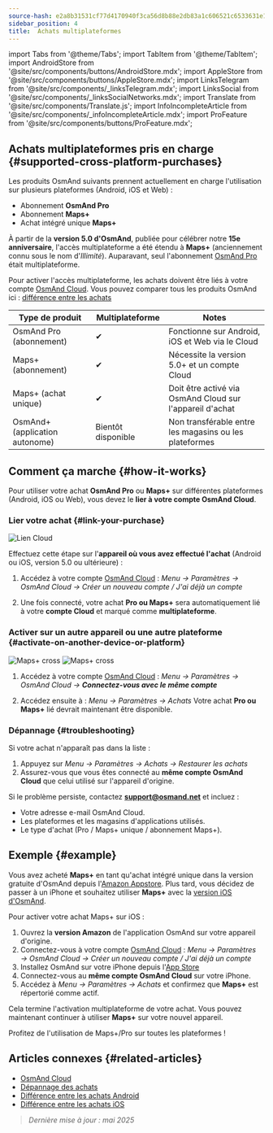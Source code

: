 ```yaml
---
source-hash: e2a8b31531cf77d4170940f3ca56d8b88e2db83a1c606521c6533631e1c3ebba
sidebar_position: 4
title:  Achats multiplateformes
---
```

import Tabs from '@theme/Tabs';
import TabItem from '@theme/TabItem';
import AndroidStore from '@site/src/components/buttons/AndroidStore.mdx';
import AppleStore from '@site/src/components/buttons/AppleStore.mdx';
import LinksTelegram from '@site/src/components/_linksTelegram.mdx';
import LinksSocial from '@site/src/components/_linksSocialNetworks.mdx';
import Translate from '@site/src/components/Translate.js';
import InfoIncompleteArticle from '@site/src/components/_infoIncompleteArticle.mdx';
import ProFeature from '@site/src/components/buttons/ProFeature.mdx';



## Achats multiplateformes pris en charge {#supported-cross-platform-purchases}

Les produits OsmAnd suivants prennent actuellement en charge l'utilisation sur plusieurs plateformes (Android, iOS et Web) :

- Abonnement **OsmAnd Pro**
- Abonnement **Maps+**
- Achat intégré unique **Maps+**

À partir de la **version 5.0 d'OsmAnd**, publiée pour célébrer notre **15e anniversaire**, l'accès multiplateforme a été étendu à **Maps+** (anciennement connu sous le nom d'*Illimité*). Auparavant, seul l'abonnement [OsmAnd Pro](../personal/osmand-cloud.md#cross-platform) était multiplateforme.

Pour activer l'accès multiplateforme, les achats doivent être liés à votre compte [OsmAnd Cloud](../personal/osmand-cloud.md#login).
Vous pouvez comparer tous les produits OsmAnd ici : [différence entre les achats](https://osmand.net/docs/user/purchases/android/#difference-between-purchases)

| Type de produit             | Multiplateforme | Notes |
|-----------------------------|----------------|-------|
| OsmAnd Pro (abonnement)   | ✔              | Fonctionne sur Android, iOS et Web via le Cloud |
| Maps+ (abonnement)        | ✔              | Nécessite la version 5.0+ et un compte Cloud |
| Maps+ (achat unique)   | ✔              | Doit être activé via OsmAnd Cloud sur l'appareil d'achat |
| OsmAnd+ (application autonome)    | Bientôt disponible    | Non transférable entre les magasins ou les plateformes |


## Comment ça marche {#how-it-works}

Pour utiliser votre achat **OsmAnd Pro** ou **Maps+** sur différentes plateformes (Android, iOS ou Web), vous devez le **lier à votre compte OsmAnd Cloud**.

### Lier votre achat {#link-your-purchase}

![Lien Cloud](@site/static/img/purchases/cloud_activation.png)

Effectuez cette étape sur l'**appareil où vous avez effectué l'achat** (Android ou iOS, version 5.0 ou ultérieure) :

1. Accédez à votre compte [OsmAnd Cloud](../personal/osmand-cloud.md#login) :
   *Menu → Paramètres → OsmAnd Cloud → Créer un nouveau compte / J'ai déjà un compte*

2. Une fois connecté, votre achat **Pro ou Maps+** sera automatiquement lié à votre **compte Cloud** et marqué comme **multiplateforme**.


### Activer sur un autre appareil ou une autre plateforme {#activate-on-another-device-or-platform}

![Maps+ cross](@site/static/img/purchases/cross_purchase.png)
![Maps+ cross](@site/static/img/purchases/cross_purchase_1.png)

1. Accédez à votre compte [OsmAnd Cloud](../personal/osmand-cloud.md#login) :
   *Menu → Paramètres → OsmAnd Cloud →* ***Connectez-vous avec le même compte***

2. Accédez ensuite à :
   *Menu → Paramètres → Achats*
   Votre achat **Pro ou Maps+** lié devrait maintenant être disponible.


### Dépannage {#troubleshooting}

Si votre achat n'apparaît pas dans la liste :

1. Appuyez sur *Menu → Paramètres → Achats → Restaurer les achats*
2. Assurez-vous que vous êtes connecté au **même compte OsmAnd Cloud** que celui utilisé sur l'appareil d'origine.

Si le problème persiste, contactez **support@osmand.net** et incluez :

- Votre adresse e-mail OsmAnd Cloud.
- Les plateformes et les magasins d'applications utilisés.
- Le type d'achat (Pro / Maps+ unique / abonnement Maps+).


## Exemple {#example}

Vous avez acheté **Maps+** en tant qu'achat intégré unique dans la version gratuite d'OsmAnd depuis l'[Amazon Appstore](https://www.amazon.com/OsmAnd-Maps-Navigation/dp/B00D0SA8I8).
Plus tard, vous décidez de passer à un iPhone et souhaitez utiliser **Maps+** avec la [version iOS d'OsmAnd](https://apps.apple.com/app/osmand-maps-travel-navigate/id934850257).

Pour activer votre achat Maps+ sur iOS :

1. Ouvrez la **version Amazon** de l'application OsmAnd sur votre appareil d'origine.
2. Connectez-vous à votre compte [OsmAnd Cloud](../personal/osmand-cloud.md#login) :
   *Menu → Paramètres → OsmAnd Cloud → Créer un nouveau compte / J'ai déjà un compte*
3. Installez OsmAnd sur votre iPhone depuis l'[App Store](https://apps.apple.com/app/osmand-maps-travel-navigate/id934850257)
4. Connectez-vous au **même compte OsmAnd Cloud** sur votre iPhone.
5. Accédez à *Menu → Paramètres → Achats* et confirmez que **Maps+** est répertorié comme actif.

Cela termine l'activation multiplateforme de votre achat. Vous pouvez maintenant continuer à utiliser **Maps+** sur votre nouvel appareil.

Profitez de l'utilisation de Maps+/Pro sur toutes les plateformes !


## Articles connexes {#related-articles}

- [OsmAnd Cloud](../personal/osmand-cloud.md)
- [Dépannage des achats](../troubleshooting/purchases_payments.md)
- [Différence entre les achats Android](./android.md#difference-between-purchases-android)
- [Différence entre les achats iOS](./ios.md#difference-between-purchases-ios)

> *Dernière mise à jour : mai 2025*